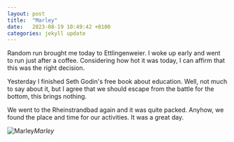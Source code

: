 ```yaml
---
layout: post
title:  "Marley"
date:   2023-08-19 10:49:42 +0100
categories: jekyll update
---
```


Random run brought me today to Ettlingenweier. I woke up early and went to run just after a coffee. Considering how hot it was today, I can affirm that this was the right decision.  

Yesterday I finished Seth Godin's free book about education. Well, not much to say about it, but I agree that we should escape from the battle for the bottom, this brings nothing.  

We went to the Rheinstrandbad again and it was quite packed. Anyhow, we found the place and time for our activities. It was a great day.


![Marley](https://lh3.googleusercontent.com/pw/AIL4fc92yTQXUZ0uIF7BdLjX2Q_pqfer-SeBhgQ93ent-BePKTQ8U4XQKVFCWA-J2nofcLM0mjNl3srJyxpUbhIs4N8tH0DM_0PkoRudoyeeObbf0RjFGHM=w2400)*Marley*&nbsp;



[jekyll-docs]: https://jekyllrb.com/docs/home
[jekyll-gh]:   https://github.com/jekyll/jekyll
[jekyll-talk]: https://talk.jekyllrb.com/


